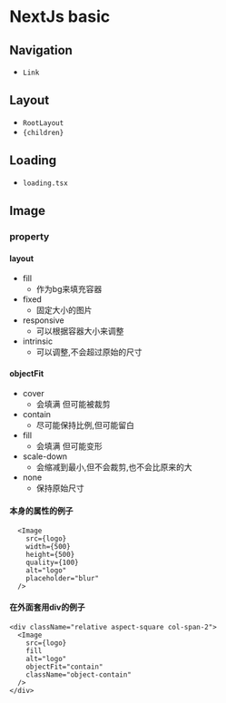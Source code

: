 # NextJs basic

## Navigation

- `Link`

## Layout

- `RootLayout`
- `{children}`

## Loading

- `loading.tsx`

## Image

### property
#### layout
- fill
  - 作为bg来填充容器
- fixed
  - 固定大小的图片
- responsive
  - 可以根据容器大小来调整
- intrinsic
  - 可以调整,不会超过原始的尺寸
#### objectFit
- cover
  - 会填满 但可能被裁剪
- contain
  - 尽可能保持比例,但可能留白
- fill
  - 会填满 但可能变形
- scale-down
  - 会缩减到最小,但不会裁剪,也不会比原来的大
- none
  - 保持原始尺寸
#### 本身的属性的例子
```tsx
  <Image
    src={logo}
    width={500}
    height={500}
    quality={100}
    alt="logo"
    placeholder="blur"
  />
```

#### 在外面套用div的例子
```tsx
<div className="relative aspect-square col-span-2">
  <Image
    src={logo}
    fill
    alt="logo"
    objectFit="contain"
    className="object-contain"
  />
</div>
```
